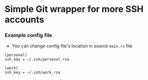 # Simple Git wrapper for more SSH accounts

### Example config file
- You can change config file's location in source `main.rs` file
```
[personal]
ssh_key = ~/.ssh/personal_rsa

[work]
ssh_key = ~/.ssh/work_rsa
```